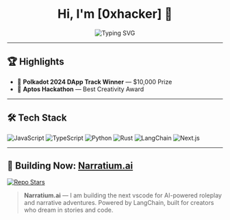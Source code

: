 <h1 align="center">Hi, I'm [0xhacker] 👋</h1>

<p align="center">
  <img src="https://readme-typing-svg.herokuapp.com?font=Fira+Code&size=24&pause=1000&center=true&vCenter=true&width=435&lines=Full-Stack+Developer;DApp+Hackathon+Winner;Next+AI+Roleplay+Platform" alt="Typing SVG" />
</p>

---

## 🏆 Highlights

- 🥇 **Polkadot 2024 DApp Track Winner** — $10,000 Prize  
- 🏅 **Aptos Hackathon** — Best Creativity Award  

---

## 🛠 Tech Stack

![JavaScript](https://img.shields.io/badge/JavaScript-F7DF1E?style=flat&logo=javascript&logoColor=000)
![TypeScript](https://img.shields.io/badge/TypeScript-3178C6?style=flat&logo=typescript&logoColor=fff)
![Python](https://img.shields.io/badge/Python-3776AB?style=flat&logo=python&logoColor=fff)
![Rust](https://img.shields.io/badge/Rust-000000?style=flat&logo=rust&logoColor=white)
![LangChain](https://img.shields.io/badge/LangChain-00B4D8?style=flat&logo=langchain&logoColor=white)
![Next.js](https://img.shields.io/badge/Next.js-000000?style=flat&logo=next.js&logoColor=white)

---

## 🚀 Building Now: [Narratium.ai](https://github.com/Narratium/Narratium.ai)

<p align="left">
  <a href="https://github.com/Narratium/Narratium.ai">
    <img src="https://img.shields.io/github/stars/Narratium/Narratium.ai?style=for-the-badge" alt="Repo Stars" />
  </a>
</p>

> **Narratium.ai** — I am building the next vscode for AI-powered roleplay and narrative adventures.
> Powered by LangChain, built for creators who dream in stories and code.

